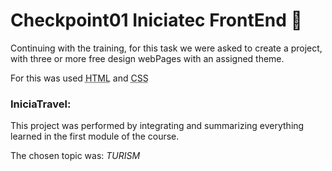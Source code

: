 # Checkpoint01 Iniciatec FrontEnd 🚀

Continuing with the training, for this task we were asked to create a project, with three or more free design webPages with an assigned theme.

For this was used <abbr title="Hyper Text Markup Language">HTML</abbr> and <abbr title="Cascading Style Sheets">CSS</abbr> 

### IniciaTravel:

This project was performed by integrating and summarizing everything learned in the first module of the course.

The chosen topic was: *TURISM*